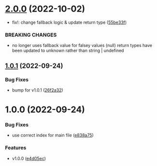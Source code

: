 # [2.0.0](https://github.com/connorjburton/senvf/compare/v1.0.1...v2.0.0) (2022-10-02)


* fix!: change fallback logic & update return type ([55be33f](https://github.com/connorjburton/senvf/commit/55be33ffcff57a8f0c4ad40f9a5b2039ad74488e))


### BREAKING CHANGES

* no longer uses fallback value for falsey values (null)
return types have been updated to unknown rather than string | undefined

## [1.0.1](https://github.com/connorjburton/senvf/compare/v1.0.0...v1.0.1) (2022-09-24)

### Bug Fixes

- bump for v1.0.1 ([26f2a32](https://github.com/connorjburton/senvf/commit/26f2a322cd314512c467e9b0ca5cb00dac7bc835))

# 1.0.0 (2022-09-24)

### Bug Fixes

- use correct index for main file ([e838a75](https://github.com/connorjburton/senvf/commit/e838a7532aad8d13ff8b4ad82d8beefbfb8331e1))

### Features

- v1.0.0 ([e4d05ec](https://github.com/connorjburton/senvf/commit/e4d05ec3d937d27e6e863e1760c10525196e168e))
